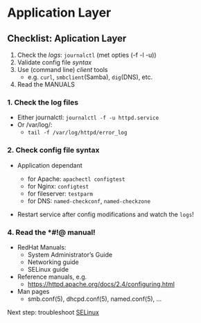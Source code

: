 # Application Layer

## Checklist: Aplication Layer
1. Check the *logs*: `journalctl` (met opties (-f -l -u))
2. Validate config file *syntax*
3. Use (command line) *client* tools
    * e.g. `curl`, `smbclient`(Samba), `dig`(DNS), etc.
4. Read the MANUALS

### 1. Check the log files
* Either journalctl: `journalctl -f -u httpd.service`
* Or /var/log/:
  * `tail -f /var/log/httpd/error_log`
  
### 2. Check config file syntax
* Application dependant
  * for Apache: `apachectl configtest`
  * for Nginx: `configtest`
  * for fileserver: `testparm`
  * for DNS: `named-checkconf`, `named-checkzone`

* Restart service after config modifications and watch the `logs`!

### 4. Read the *#!@ manual!
* RedHat Manuals:
  - System Administrator’s Guide
  - Networking guide
  - SELinux guide
* Reference manuals, e.g.
  - https://httpd.apache.org/docs/2.4/configuring.html
* Man pages
  - smb.conf(5), dhcpd.conf(5), named.conf(5), …


Next step: troubleshoot [SELinux](selinux.md)